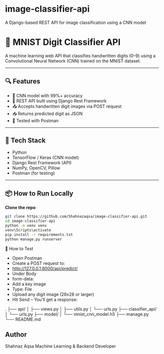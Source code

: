 # image-classifier-api
A Django-based REST API for image classification using a CNN model

# 🧠 MNIST Digit Classifier API

A machine learning web API that classifies handwritten digits (0–9) using a Convolutional Neural Network (CNN) trained on the MNIST dataset.

---

## 🔍 Features

- 🧠 CNN model with 99%+ accuracy
- 🎯 REST API built using Django Rest Framework
- 📤 Accepts handwritten digit images via POST request
- 📥 Returns predicted digit as JSON
- 🧪 Tested with Postman

---

## 🚀 Tech Stack

- Python
- TensorFlow / Keras (CNN model)
- Django Rest Framework (API)
- NumPy, OpenCV, Pillow
- Postman (for testing)

---

## 📦 How to Run Locally

 **Clone the repo**
```bash
git clone https://github.com/Shahnazaqsa/image-classifier-api.git
cd image-classifier-api
python -m venv venv
venv\Scripts\activate
pip install -r requirements.txt
python manage.py runserver
```

🧪 How to Test 
- Open Postman
- Create a POST request to:
- http://127.0.0.1:8000/api/predict/
-  Under Body 
  - form-data:
  - Add a key image
  - Type: File
  - Upload any digit image (28x28 or larger)
  - Hit Send – You’ll get a response:

.
├── api/
│   ├── views.py
│   ├── utils.py
│   └── urls.py
├── classifier_api/
│   └── urls.py
├── model/
│   └── mnist_cnn_model.h5
├── manage.py
└── README.md

## Author
Shahnaz Aqsa
Machine Learning & Backend Developer


